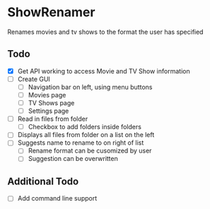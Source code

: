 # ShowRenamer
Renames movies and tv shows to the format the user has specified

## Todo
- [x] Get API working to access Movie and TV Show information
- [ ] Create GUI
  - [ ] Navigation bar on left, using menu buttons
  - [ ] Movies page
  - [ ] TV Shows page
  - [ ] Settings page
- [ ] Read in files from folder
  - [ ] Checkbox to add folders inside folders
- [ ] Displays all files from folder on a list on the left
- [ ] Suggests name to rename to on right of list
  - [ ] Rename format can be cusomized by user
  - [ ] Suggestion can be overwritten

## Additional Todo
- [ ] Add command line support
